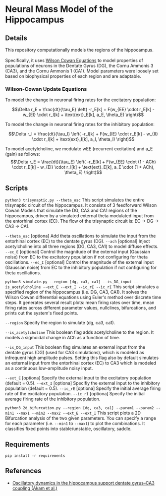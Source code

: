# Neural Mass Model of the Hippocampus

## Details
This repository computationally models the regions of the hippocampus.
<br>
<br>
Specifically, it uses [Wilson Cowan Equations](https://pubmed.ncbi.nlm.nih.gov/4332108/) to model properties of populations of neurons in the Dentate Gyrus (DG), the Cornu Ammonis 3 (CA3), and the Cornu Ammonis 1 (CA1). Model parameters were loosely set based on biophysical properties of each region and are adaptable. 

### Wilson-Cowan Update Equations
To model the change in neuronal firing rates for the excitatory population:

$$\Delta r_E = \frac{dt}{\tau_E} \left( -r_E[k] + F(w_{EE} \cdot r_E[k] - w_{EI} \cdot r_I[k] + \text{ext}_E[k], a_E, \theta_E) \right)$$

To model the change in neuronal firing rates for the inhibitory population:

$$\Delta r_I = \frac{dt}{\tau_I} \left( -r_I[k] + F(w_{IE} \cdot r_E[k] - w_{II} \cdot r_I[k] + \text{ext}_I[k], a_I, \theta_I) \right)$$

To model acetylcholine, we modulate wEE (recurrent excitation) and a_E (gain) as follows:
$$\Delta r_E = \frac{dt}{\tau_E} \left( -r_E[k] + F(w_{EE} \cdot (1 - ACh) \cdot r_E[k] - w_{EI} \cdot r_I[k] + \text{ext}_E[k], a_E \cdot (1 + ACh), \theta_E) \right)$$

## Scripts

`python3 trisynaptic.py --theta_osc`
This script simulates the entire trisynaptic circuit of the hippocampus. It consists of 3 feedforward Wilson Cowan Models that simulate the DG, CA3 and CA1 regions of the hippocampus, driven by a simulated external theta modulated input from the entorhinal cortex (EC). The flow of the trisynaptic circuit is: EC -> DG -> CA3 -> CA1.

`--theta_osc` [optiona] Add theta oscillations to simulate the input from the entorhinal cortex (EC) to the dentate gyrus (DG).
`--ach` [optional] Inject acetylcholine into all three regions (DG, CA3, CA1) to model diffuse effects.
`--ec_E` [optional] Control the magnitude of the external input (Gaussian noise) from EC to the excitatory population if not configuring for theta oscillations.
`--ec_I` [optional] Control the magnitude of the external input (Gaussian noise) from EC to the inhibitory population if not configuring for theta oscillations.

`python3 simulate.py --region [dg, ca3, ca1] --is_DG_input --is_acetylcholine --ext_E --ext_I --ic_rE --ic_rI`
This script simulates a specified region of the hippocampus (i.e. DG, CA3, CA1). It solves the Wilson Cowan differential equations using Euler's method over discrete time steps. It generates several result plots: mean firing rates over time, mean firing rates across different parameter values, nullclines, bifurcations, and prints out the system's fixed points.

`--region` Specify the region to simulate (dg, ca3, ca1).

`--is_acetylcholine` This boolean flag adds acetylcholine to the region. It models a sigmoidal change in ACh as a function of time.

`--is_DG_input` This boolean flag simulates an external input from the dentate gyrus (DG) (used for CA3 simulations), which is modeled as infrequent high amplitude pulses. Setting this flag also by default simulates an external input from the entorhinal cortex (EC) to CA3 which is modeled as a continuous low-amplitude noisy input.

`--ext_E` [optiona] Specify the external input to the excitatory population (default = 0.5).
`--ext_I` [optiona] Specifiy the external input to the inhibitory population (default = 0.5).
`--ic_rE` [optiona] Specify the initial average firing rate of the excitatory population.
`--ic_rI` [optiona] Specify the initial average firing rate of the inhibitory population.
<br>

`python3 2d_bifurcation.py --region [dg, ca3, ca1] --param1 --param2 --min1 --max1 --min2 --max2 --ext_E --ext_I` This script plots a 2D Bifurcation analysis of the two given parameters. You can specify a range for each parameter (i.e. `--min1` to `--max1`) to plot the combinations. It classifies fixed points into stable/unstable, oscillatory, saddle. 

## Requirements
`pip install -r requirements`

## References
- [Oscillatory dynamics in the hippocampus support dentate gyrus–CA3 coupling (Akam et al.)](https://www.nature.com/articles/nn.3081)
